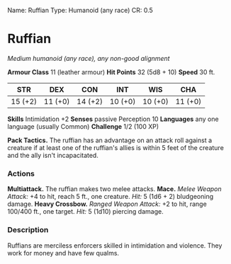 Name: Ruffian
Type: Humanoid (any race)
CR: 0.5

# Ruffian
_Medium humanoid (any race), any non-good alignment_

**Armour Class** 11 (leather armour)
**Hit Points** 32 (5d8 + 10)
**Speed** 30 ft.

| STR     | DEX     | CON     | INT     | WIS     | CHA     |
|---------|---------|---------|---------|---------|---------|
| 15 (+2) | 11 (+0) | 14 (+2) | 10 (+0) | 10 (+0) | 11 (+0) |

**Skills** Intimidation +2
**Senses** passive Perception 10
**Languages** any one language (usually Common)
**Challenge** 1/2 (100 XP)

**Pack Tactics.** The ruffian has an advantage on an attack roll against a creature if at least one of the ruffian's allies is within 5 feet of the creature and the ally isn't incapacitated.

### Actions
**Multiattack.** The ruffian makes two melee attacks.
**Mace.** _Melee Weapon Attack:_ +4 to hit, reach 5 ft., one creature. _Hit:_ 5 (1d6 + 2) bludgeoning damage.
**Heavy Crossbow.** _Ranged Weapon Attack:_ +2 to hit, range 100/400 ft., one target. _Hit:_ 5 (1d10) piercing damage.

### Description
Ruffians are merciless enforcers skilled in intimidation and violence. They work for money and have few qualms.
